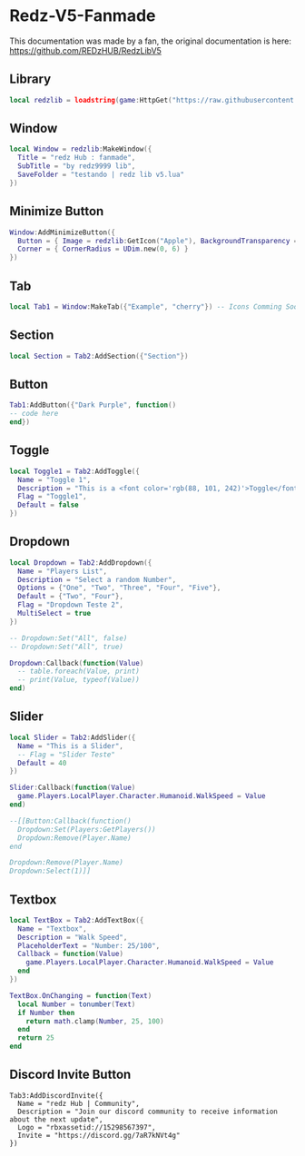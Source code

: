 # Redz-V5-Fanmade
This documentation was made by a fan, the original documentation is here: https://github.com/REDzHUB/RedzLibV5
## Library
```lua
local redzlib = loadstring(game:HttpGet("https://raw.githubusercontent.com/REDzHUB/RedzLibV5/main/Source.Lua"))()
```
## Window
```lua
local Window = redzlib:MakeWindow({
  Title = "redz Hub : fanmade",
  SubTitle = "by redz9999 lib",
  SaveFolder = "testando | redz lib v5.lua"
})
```
## Minimize Button
```lua
Window:AddMinimizeButton({
  Button = { Image = redzlib:GetIcon("Apple"), BackgroundTransparency = 0 },
  Corner = { CornerRadius = UDim.new(0, 6) }
})
```

## Tab
```Lua
local Tab1 = Window:MakeTab({"Example", "cherry"}) -- Icons Comming Soon
```

## Section
```lua
local Section = Tab2:AddSection({"Section"})
```

## Button
```lua
Tab1:AddButton({"Dark Purple", function()
-- code here
end})
```

## Toggle
```lua
local Toggle1 = Tab2:AddToggle({
  Name = "Toggle 1",
  Description = "This is a <font color='rgb(88, 101, 242)'>Toggle</font> Example",
  Flag = "Toggle1",
  Default = false
})
```
## Dropdown
```lua
local Dropdown = Tab2:AddDropdown({
  Name = "Players List",
  Description = "Select a random Number",
  Options = {"One", "Two", "Three", "Four", "Five"},
  Default = {"Two", "Four"},
  Flag = "Dropdown Teste 2",
  MultiSelect = true
})

-- Dropdown:Set("All", false)
-- Dropdown:Set("All", true)

Dropdown:Callback(function(Value)
  -- table.foreach(Value, print)
  -- print(Value, typeof(Value))
end)
```
## Slider
```lua
local Slider = Tab2:AddSlider({
  Name = "This is a Slider",
  -- Flag = "Slider Teste"
  Default = 40
})

Slider:Callback(function(Value)
  game.Players.LocalPlayer.Character.Humanoid.WalkSpeed = Value
end)

--[[Button:Callback(function()
  Dropdown:Set(Players:GetPlayers())
  Dropdown:Remove(Player.Name)
end

Dropdown:Remove(Player.Name)
Dropdown:Select(1)]]
```

## Textbox
```lua
local TextBox = Tab2:AddTextBox({
  Name = "Textbox",
  Description = "Walk Speed",
  PlaceholderText = "Number: 25/100",
  Callback = function(Value)
    game.Players.LocalPlayer.Character.Humanoid.WalkSpeed = Value
  end
})

TextBox.OnChanging = function(Text)
  local Number = tonumber(Text)
  if Number then
    return math.clamp(Number, 25, 100)
  end
  return 25
end
```
## Discord Invite Button
```
Tab3:AddDiscordInvite({
  Name = "redz Hub | Community",
  Description = "Join our discord community to receive information about the next update",
  Logo = "rbxassetid://15298567397",
  Invite = "https://discord.gg/7aR7kNVt4g"
})
```
